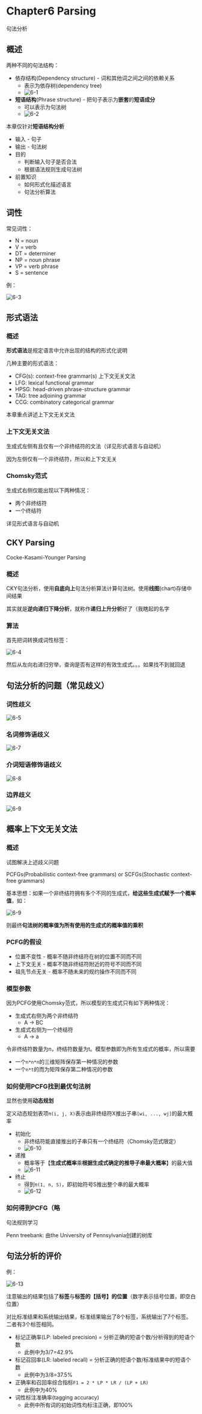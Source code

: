 # Chapter6 Parsing

句法分析

## 概述

两种不同的句法结构：
- 依存结构(Dependency structure) - 词和其他词之间之间的依赖关系
  - 表示为依存树(dependency tree)
  - ![6-1](img/6-1.png)
- **短语结构**(Phrase structure) - 把句子表示为**嵌套**的**短语成分**
  - 可以表示为句法树
  - ![6-2](img/6-2.png)

本章仅针对**短语结构分析**

- 输入 - 句子
- 输出 - 句法树
- 目的
  - 判断输入句子是否合法
  - 根据语法规则生成句法树
- 前置知识
  - 如何形式化描述语言
  - 句法分析算法

## 词性

常见词性：

- N = noun
- V = verb
- DT = determiner
- NP = noun phrase
- VP = verb phrase
- S = sentence

例：

![6-3](img/6-3.png)

## 形式语法

### 概述

**形式语法**是规定语言中允许出现的结构的形式化说明

几种主要的形式语法：
- CFG(s): context-free grammar(s) 上下文无关文法
- LFG: lexical functional grammar
- HPSG: head-driven phrase-structure grammar
- TAG: tree adjoining grammar
- CCG: combinatory categorical grammar

本章重点讲述上下文无关文法

### 上下文无关文法

生成式左侧有且仅有一个非终结符的文法（详见形式语言与自动机）

因为左侧仅有一个非终结符，所以和上下文无关

### Chomsky范式

生成式右侧仅能出现以下两种情况：
- 两个非终结符
- 一个终结符

详见形式语言与自动机

## CKY Parsing

Cocke-Kasami-Younger Parsing

### 概述

CKY句法分析，使用**自底向上**句法分析算法计算句法树。使用**线图**(chart)存储中间结果

其实就是**逆向递归下降分析**，就称作**递归上升分析**好了（我瞎起的名字

### 算法

首先把词转换成词性标签：

![6-4](img/6-4.png)

然后从左向右递归穷举，查询是否有这样的有效生成式。。。如果找不到就回退

## 句法分析的问题（常见歧义）

### 词性歧义

![6-5](img/6-5.png)

### 名词修饰语歧义

![6-7](img/6-7.png)

### 介词短语修饰语歧义

![6-8](img/6-8.png)

### 边界歧义

![6-9](img/6-9.png)

## 概率上下文无关文法

### 概述

试图解决上述歧义问题

PCFGs(Probabilistic context-free grammars) or SCFGs(Stochastic context-free grammars)

基本思想：如果一个非终结符拥有多个不同的生成式，**给这些生成式赋予一个概率值**，如：

![6-9](img/6-9.png)

则最终**句法树的概率值为所有使用的生成式的概率值的乘积**

### PCFG的假设

- 位置不变性 - 概率不随非终结符在树的位置不同而不同
- 上下文无关 - 概率不随非终结符附近的符号不同而不同
- 祖先节点无关 - 概率不随未来的规约操作不同而不同

### 模型参数

因为PCFG使用Chomsky范式，所以模型的生成式只有如下两种情况：

- 生成式右侧为两个非终结符
  - A -> BC
- 生成式右侧为一个终结符
  - A -> a

令非终结符数量为n，终结符数量为t。模型参数即为所有生成式的概率，所以需要
- 一个`n*n*n`的三维矩阵保存第一种情况的参数
- 一个`n*t`的而为矩阵保存第二种情况的参数

### 如何使用PCFG找到最优句法树

显然也使用**动态规划**

定义动态规划表项`π(i, j, X)`表示由非终结符X推出子串`[wi, ..., wj]`的最大概率

- 初始化
  - 非终结符能直接推出的子串只有一个终结符（Chomsky范式限定）
  - ![6-10](img/6-10.png)
- 递推
  - 概率等于【**生成式概率**乘**根据生成式确定的推导子串最大概率**】的最大值
  - ![6-11](img/6-11.png)
- 终止
  - 得到`π(1, n, S)`，即初始符号S推出整个串的最大概率
  - ![6-12](img/6-12.png)

### 如何得到PCFG（略

句法规则学习

Penn treebank: 由the University of Pennsylvania创建的树库

## 句法分析的评价

例：

![6-13](img/6-13.png)

注意输出的结果包括了**标签**与**标签的【括号】的位置**（数字表示括号位置，即空白位置）

对比标准结果和系统输出结果，标准结果输出了8个标签，系统输出了7个标签。二者有3个标签相同。

- 标记正确率(LP: labeled precision) = 分析正确的短语个数/分析得到的短语个数
  - 此例中为3/7=42.9%
- 标记召回率(LR: labeled recall) = 分析正确的短语个数/标准结果中的短语个数
  - 此例中为3/8=37.5%
- 正确率和召回率综合指标`F1 = 2 * LP * LR / (LP + LR)`
  - 此例中为40%
- 词性标注准确率(tagging accuracy)
  - 此例中所有词的初始词性均标注正确，即100%
